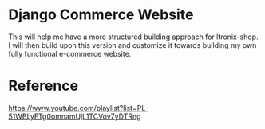 # Django Commerce Website

This will help me have a more structured building approach for ltronix-shop.
I will then build upon this version and customize it towards building my own fully functional e-commerce website.


# Reference
https://www.youtube.com/playlist?list=PL-51WBLyFTg0omnamUjL1TCVov7yDTRng
